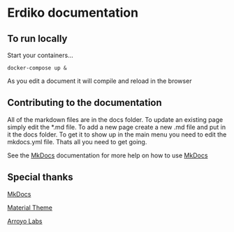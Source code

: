 # Erdiko documentation

## To run locally

Start your containers...

    docker-compose up &

As you edit a document it will compile and reload in the browser

## Contributing to the documentation

All of the markdown files are in the docs folder. To update an existing page simply edit the *.md file.  To add a new page create a new .md file and put in it the docs folder.  To get it to show up in the main menu you need to edit the mkdocs.yml file.  Thats all you need to get going.

See the [MkDocs](http://www.mkdocs.org/) documentation for more help on how to use [MkDocs](http://www.mkdocs.org/)

## Special thanks

[MkDocs](http://www.mkdocs.org/)

[Material Theme](https://hub.docker.com/r/squidfunk/mkdocs-material/)

[Arroyo Labs](http://arroyolabs.com)
